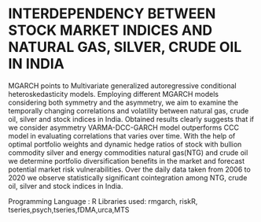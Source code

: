# INTERDEPENDENCY BETWEEN STOCK MARKET INDICES AND NATURAL GAS, SILVER, CRUDE OIL IN INDIA
MGARCH points to Multivariate generalized autoregressive conditional heteroskedasticity models. Employing different MGARCH models considering both symmetry and the asymmetry, we aim to examine the temporally changing correlations and volatility between natural gas, crude oil, silver and stock indices in India. Obtained results clearly suggests that if we consider asymmetry VARMA-DCC-GARCH model outperforms CCC model in evaluating correlations that varies over time. With the help of optimal portfolio weights and dynamic hedge ratios of stock with bullion commodity silver and energy commodities natural gas(NTG) and crude oil we determine portfolio diversification benefits in the market and forecast potential market risk vulnerabilities. Over the daily data taken from 2006 to 2020 we observe statistically significant cointegration among NTG, crude oil, silver and stock indices in India.

Programming Language : R
Libraries used: rmgarch, riskR, tseries,psych,tseries,fDMA,urca,MTS
